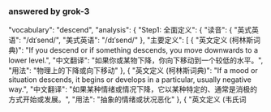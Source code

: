 ### answered by grok-3
"vocabulary": "descend",
"analysis": {
"Step1: 全面定义": {
"读音": {
"英式英语": "/dɪˈsend/",
"美式英语": "/dɪˈsend/"
},
"主要定义": [
{
"英文定义 (柯林斯词典)": "If you descend or if something descends, you move downwards to a lower level.",
"中文翻译": "如果你或某物下降，你向下移动到一个较低的水平。",
"用法": "物理上的下降或向下移动"
},
{
"英文定义 (柯林斯词典)": "If a mood or situation descends, it begins or develops in a particular, usually negative way.",
"中文翻译": "如果某种情绪或情况下降，它以某种特定的、通常是消极的方式开始或发展。",
"用法": "抽象的情绪或状况恶化"
},
{
"英文定义 (韦氏词